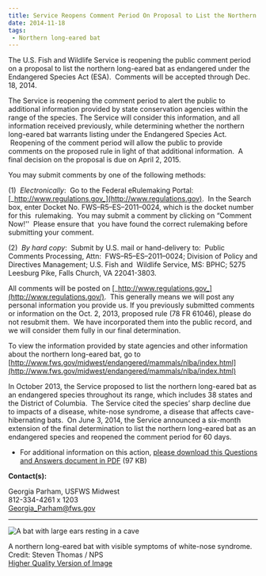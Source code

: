 ```yaml
---
title: Service Reopens Comment Period On Proposal to List the Northern Long-eared Bat as Endangered
date: 2014-11-18
tags:
 - Northern long-eared bat
---
```


The U.S. Fish and Wildlife Service is reopening the public comment period on a proposal to list the northern long-eared bat as endangered under the Endangered Species Act (ESA).  Comments will be accepted through Dec. 18, 2014\.  

The Service is reopening the comment period to alert the public to additional information provided by state conservation agencies within the range of the species. The Service will consider this information, and all information received previously, while determining whether the northern long-eared bat warrants listing under the Endangered Species Act.  Reopening of the comment period will allow the public to provide comments on the proposed rule in light of that additional information.  A final decision on the proposal is due on April 2, 2015.

You may submit comments by one of the following methods:

(1)  _Electronically_:  Go to the Federal eRulemaking Portal: [_http://www.regulations.gov_](http://www.regulations.gov).  In the Search box, enter Docket No. FWS–R5–ES–2011–0024, which is the docket number for this  rulemaking.  You may submit a comment by clicking on “Comment Now!''  Please ensure that  you have found the correct rulemaking before submitting your comment.

(2)  _By hard copy_:  Submit by U.S. mail or hand-delivery to:  Public Comments Processing, Attn:  FWS–R5–ES–2011–0024; Division of Policy and Directives Management; U.S. Fish and  Wildlife Service, MS: BPHC; 5275 Leesburg Pike, Falls Church, VA 22041-3803.

All comments will be posted on [_http://www.regulations.gov_](http://www.regulations.gov/).  This generally means we will post any personal information you provide us. If you previously submitted comments or information on the Oct. 2, 2013, proposed rule (78 FR 61046), please do not resubmit them.  We have incorporated them into the public record, and we will consider them fully in our final determination.  

To view the information provided by state agencies and other information about the northern long-eared bat, go to [http://www.fws.gov/midwest/endangered/mammals/nlba/index.html](http://www.fws.gov/midwest/endangered/mammals/nlba/index.html)

In October 2013, the Service proposed to list the northern long-eared bat as an endangered species throughout its range, which includes 38 states and the District of Columbia.  The Service cited the species’ sharp decline due to impacts of a disease, white-nose syndrome, a disease that affects cave-hibernating bats.  On June 3, 2014, the Service announced a six-month extension of the final determination to list the northern long-eared bat as an endangered species and reopened the comment period for 60 days.

*   For additional information on this action, [please download this Questions and Answers document in PDF](http://www.fws.gov/southeast/news/2014/NLEB-Nov-Comment-FAQs.pdf) (97 KB)

**Contact(s):**  

Georgia Parham, USFWS Midwest  
812-334-4261 x 1203  
[Georgia_Parham@fws.gov](mailto:Georgia_Parham@fws.gov)

* * *

![A bat with large ears resting in a cave](images/newsUploads/newsThumbs/newsImageThumbC32CBDB3-E98B-6726-71B1B5BF1E4F7C1C.jpg)

A northern long-eared bat with visible symptoms of white-nose syndrome. Credit: Steven Thomas / NPS  
[Higher Quality Version of Image](https://flic.kr/p/dLSj2y)
